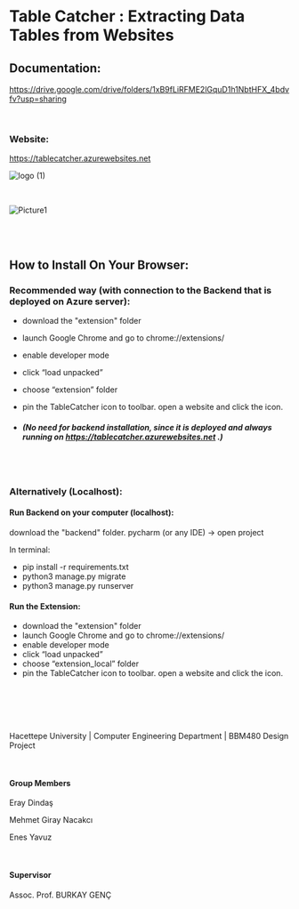 
# Table Catcher : Extracting Data Tables from Websites

## Documentation:
https://drive.google.com/drive/folders/1xB9fLiRFME2lGquD1h1NbtHFX_4bdvfv?usp=sharing

<br/>

### Website:
https://tablecatcher.azurewebsites.net


![logo (1)](https://user-images.githubusercontent.com/56702583/209449491-19dc15f7-ab2b-4a9a-8101-a6fc5a574c91.png)

<br />

![Picture1](https://github.com/b21989009/Table_Catcher_public/assets/56702583/7fc97500-e899-40d3-8edb-0523c3dd92d0)

<br />
<br />

## How to Install On Your Browser:


### Recommended way (with connection to the Backend that is deployed on Azure server):

- download the "extension" folder
- launch Google Chrome and go to chrome://extensions/
- enable developer mode
- click “load unpacked”
- choose “extension” folder
- pin the TableCatcher icon to toolbar. open a website and click the icon.

- ##### (No need for backend installation, since it is deployed and always running on https://tablecatcher.azurewebsites.net .)

<br />
<br />

### Alternatively (Localhost):
#### Run Backend on your computer (localhost):
download the "backend" folder. pycharm (or any IDE) -> open project

In terminal: 
- pip install -r requirements.txt
- python3 manage.py migrate
- python3 manage.py runserver

#### Run the Extension:

- download the "extension" folder
- launch Google Chrome and go to chrome://extensions/
- enable developer mode
- click “load unpacked”
- choose “extension_local” folder
- pin the TableCatcher icon to toolbar. open a website and click the icon.

<br />
<br />
<br />
<br />


Hacettepe University | Computer Engineering Department 
| BBM480 Design Project 

<br />

#### Group Members

Eray Dindaş

Mehmet Giray Nacakcı

Enes Yavuz

<br />

#### Supervisor
Assoc. Prof. BURKAY GENÇ
